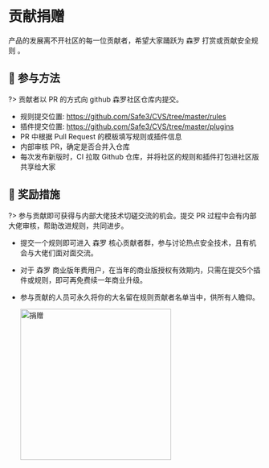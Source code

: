 # 贡献捐赠
产品的发展离不开社区的每一位贡献者，希望大家踊跃为 森罗 打赏或贡献安全规则 。



## :gift_heart: 参与方法 <!-- {docsify-ignore} -->
?> 贡献者以 PR 的方式向 github 森罗社区仓库内提交。
- 规则提交位置: https://github.com/Safe3/CVS/tree/master/rules
- 插件提交位置: https://github.com/Safe3/CVS/tree/master/plugins
- PR 中根据 Pull Request 的模板填写规则或插件信息
- 内部审核 PR，确定是否合并入仓库
- 每次发布新版时，CI 拉取 Github 仓库，并将社区的规则和插件打包进社区版共享给大家



## :gem: 奖励措施 <!-- {docsify-ignore} -->
?> 参与贡献即可获得与内部大佬技术切磋交流的机会。提交 PR 过程中会有内部大佬审核，帮助改进规则，共同进步。

- 提交一个规则即可进入 森罗 核心贡献者群，参与讨论热点安全技术，且有机会与大佬们面对面交流。
- 对于 森罗 商业版年费用户，在当年的商业版授权有效期内，只需在提交5个插件或规则，即可再免费续一年商业升级。
- 参与贡献的人员可永久将你的大名留在规则贡献者名单当中，供所有人瞻仰。

  <img src="https://waf.uusec.com/_media/sponsor.jpg" alt="捐赠"  height="300px" />
